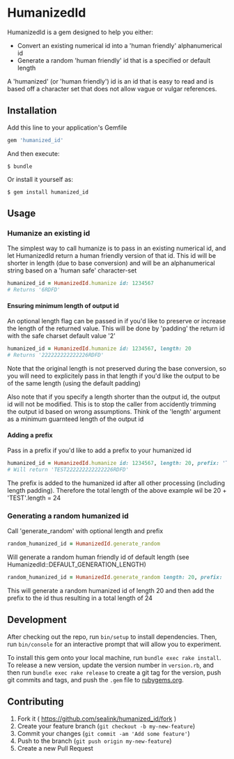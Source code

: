 # HumanizedId

HumanizedId is a gem designed to help you either:
 - Convert an existing numerical id into a 'human friendly' alphanumerical id
 - Generate a random 'human friendly' id that is a specified or default length

A 'humanized' (or 'human friendly') id is an id that is easy to read and is based
off a character set that does not allow vague or vulgar references.

## Installation

Add this line to your application's Gemfile

```ruby
gem 'humanized_id'
```

And then execute:

    $ bundle

Or install it yourself as:

    $ gem install humanized_id

## Usage

### Humanize an existing id

The simplest way to call humanize is to pass in an existing numerical id,
and let HumanizedId return a human friendly version of that id. This id will be shorter
in length (due to base conversion) and will be an alphanumerical string based on
a 'human safe' character-set

```ruby
humanized_id = HumanizedId.humanize id: 1234567
# Returns '6RDFD'
```

#### Ensuring minimum length of output id

An optional length flag can be passed in if you'd like to preserve or increase the
length of the returned value. This will be done by 'padding' the return id with the
safe charset default value '2'

```ruby
humanized_id = HumanizedId.humanize id: 1234567, length: 20
# Returns '222222222222226RDFD'
```

Note that the original length is not preserved during the base conversion, so you
will need to explicitely pass in that length if you'd like the output to be of the same
length (using the default padding)

Also note that if you specify a length shorter than the output id, the output id will
not be modified. This is to stop the caller from accidently trimming the output id based
on wrong assumptions. Think of the 'length' argument as a minimum guarnteed length of
the output id

#### Adding a prefix

Pass in a prefix if you'd like to add a prefix to your humanized id

```ruby
humanized_id = HumanizedId.humanize id: 1234567, length: 20, prefix: 'TEST'
# Will return 'TEST222222222222226RDFD'
```

The prefix is added to the humanized id after all other processing (including length padding).
Therefore the total length of the above example wil be 20 + 'TEST'.length = 24

### Generating a random humanized id

Call 'generate_random' with optional length and prefix

```ruby
random_humanized_id = HumanizedId.generate_random
```

Will generate a random human friendly id of default length (see HumanizedId::DEFAULT_GENERATION_LENGTH)

```ruby
random_humanized_id = HumanizedId.generate_random length: 20, prefix: 'TEST'
```

This will generate a random humanized id of length 20 and then add the prefix to the id
thus resulting in a total length of 24

## Development

After checking out the repo, run `bin/setup` to install dependencies. Then, run `bin/console` for an interactive prompt that will allow you to experiment.

To install this gem onto your local machine, run `bundle exec rake install`. To release a new version, update the version number in `version.rb`, and then run `bundle exec rake release` to create a git tag for the version, push git commits and tags, and push the `.gem` file to [rubygems.org](https://rubygems.org).

## Contributing

1. Fork it ( https://github.com/sealink/humanized_id/fork )
2. Create your feature branch (`git checkout -b my-new-feature`)
3. Commit your changes (`git commit -am 'Add some feature'`)
4. Push to the branch (`git push origin my-new-feature`)
5. Create a new Pull Request

